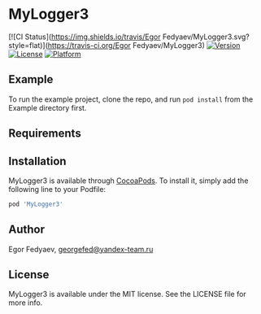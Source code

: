 # MyLogger3

[![CI Status](https://img.shields.io/travis/Egor Fedyaev/MyLogger3.svg?style=flat)](https://travis-ci.org/Egor Fedyaev/MyLogger3)
[![Version](https://img.shields.io/cocoapods/v/MyLogger3.svg?style=flat)](https://cocoapods.org/pods/MyLogger3)
[![License](https://img.shields.io/cocoapods/l/MyLogger3.svg?style=flat)](https://cocoapods.org/pods/MyLogger3)
[![Platform](https://img.shields.io/cocoapods/p/MyLogger3.svg?style=flat)](https://cocoapods.org/pods/MyLogger3)

## Example

To run the example project, clone the repo, and run `pod install` from the Example directory first.

## Requirements

## Installation

MyLogger3 is available through [CocoaPods](https://cocoapods.org). To install
it, simply add the following line to your Podfile:

```ruby
pod 'MyLogger3'
```

## Author

Egor Fedyaev, georgefed@yandex-team.ru

## License

MyLogger3 is available under the MIT license. See the LICENSE file for more info.
